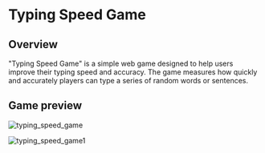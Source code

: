 # Typing Speed Game

## Overview

"Typing Speed Game" is a simple web game designed to help users improve their typing speed and accuracy. The game measures how quickly and accurately players can type a series of random words or sentences.

## Game preview

![typing_speed_game](https://github.com/Ramzi-Abidi/Typing-Speed-Game/assets/69228547/41842e3b-775d-4c71-b288-39d77bc78b68)

![typing_speed_game1](https://github.com/Ramzi-Abidi/Typing-Speed-Game/assets/69228547/b3f41f9e-0b58-40e5-acb1-13b3a1a8006f)
